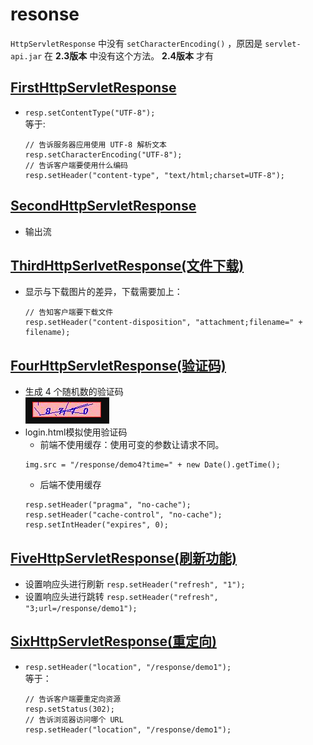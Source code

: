 # resonse
`HttpServletResponse` 中没有 `setCharacterEncoding()` ，原因是 `servlet-api.jar` 在 **2.3版本** 中没有这个方法。 **2.4版本** 才有
## [FirstHttpServletResponse](/request-response/response/src/main/java/org/lzn/FirstHttpServletResponse.java)
* `resp.setContentType("UTF-8");` <br/>
    等于:
    ```
    // 告诉服务器应用使用 UTF-8 解析文本
    resp.setCharacterEncoding("UTF-8");
    // 告诉客户端要使用什么编码
    resp.setHeader("content-type", "text/html;charset=UTF-8");
    ```
## [SecondHttpServletResponse](/request-response/response/src/main/java/org/lzn/SecondHttpServletResponse.java)
* 输出流
## [ThirdHttpSerlvetResponse(文件下载)](/request-response/response/src/main/java/org/lzn/ThirdHttpServletResponse.java)
* 显示与下载图片的差异，下载需要加上：
    ```
    // 告知客户端要下载文件
    resp.setHeader("content-disposition", "attachment;filename=" + filename);
    ```
## [FourHttpServletResponse(验证码)](/request-response/response/src/main/java/org/lzn/FourHttpServletResponse.java)
* 生成 4 个随机数的验证码<br/>
![验证码](../images/response/four.png)
* login.html模拟使用验证码
  * 前端不使用缓存：使用可变的参数让请求不同。<br>
  ```
  img.src = "/response/demo4?time=" + new Date().getTime();
  ``` 
  * 后端不使用缓存<br>
  ```
  resp.setHeader("pragma", "no-cache");
  resp.setHeader("cache-control", "no-cache");
  resp.setIntHeader("expires", 0);
  ```
## [FiveHttpServletResponse(刷新功能)](/request-response/response/src/main/java/org/lzn/FiveHttpServletResponse.java)
* 设置响应头进行刷新 `resp.setHeader("refresh", "1");` 
* 设置响应头进行跳转 `resp.setHeader("refresh", "3;url=/response/demo1");`
## [SixHttpServletResponse(重定向)](/request-response/response/src/main/java/org/lzn/SixHttpServletResponse.java)
* `resp.setHeader("location", "/response/demo1");`<br>
    等于：<br>
    ```
    // 告诉客户端要重定向资源
    resp.setStatus(302);
    // 告诉浏览器访问哪个 URL
    resp.setHeader("location", "/response/demo1");
    ```